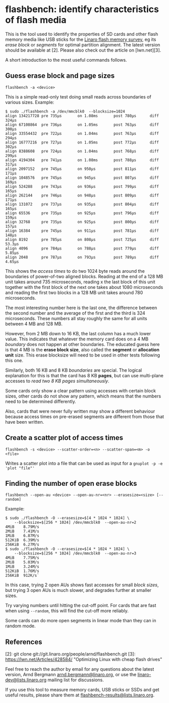# flashbench: identify characteristics of flash media

This is the tool used to identify the properties of
SD cards and other flash memory media like USB sticks
for the [Linaro flash memory survey][1], eg its *erase block*
or *segments* for optimal partition alignment. The latest
version should be available at [2]. Please also check out
the article on [lwn.net][3].

A short introduction to the most useful commands follows.

## Guess erase block and page sizes

`flashbench -a <device>`

This is a simple read-only test doing small reads
across boundaries of various sizes. Example:
```
$ sudo ./flashbench -a /dev/mmcblk0  --blocksize=1024
align 134217728 pre 735µs       on 1.08ms       post 780µs      diff 324µs
align 67108864  pre 736µs       on 1.05ms       post 763µs      diff 300µs
align 33554432  pre 722µs       on 1.04ms       post 763µs      diff 294µs
align 16777216  pre 727µs       on 1.05ms       post 772µs      diff 302µs
align 8388608   pre 724µs       on 1.04ms       post 768µs      diff 299µs
align 4194304   pre 741µs       on 1.08ms       post 788µs      diff 317µs
align 2097152   pre 745µs       on 950µs        post 811µs      diff 171µs
align 1048576   pre 745µs       on 945µs        post 807µs      diff 169µs
align 524288    pre 743µs       on 936µs        post 799µs      diff 165µs
align 262144    pre 746µs       on 948µs        post 809µs      diff 171µs
align 131072    pre 737µs       on 935µs        post 804µs      diff 165µs
align 65536     pre 735µs       on 925µs        post 796µs      diff 159µs
align 32768     pre 735µs       on 925µs        post 800µs      diff 157µs
align 16384     pre 745µs       on 911µs        post 781µs      diff 148µs
align 8192      pre 785µs       on 808µs        post 725µs      diff 53.3µs
align 4096      pre 784µs       on 788µs        post 779µs      diff 5.85µs
align 2048      pre 787µs       on 793µs        post 789µs      diff 4.65µs
```

This shows the *access times* to do two 1024 byte reads around
the boundaries of power-of-two aligned blocks. Reading at
the end of a 128 MB unit takes around 735 microseconds, reading	x
the last block of this unit together with the first block of
the next one takes about 1080 microseconds and reading the first
two blocks in a 128 MB unit takes around 780 microseconds.

The most interesting number here is the last one, the difference
between the second number and the average of the first and the third
is 324 microseconds. These numbers all stay roughly the same for
all units between 4 MB and 128 MB.

However, from 2 MB down to 16 KB, the last column has a much lower
value. This indicates that whatever the memory card does on a 4 MB
*boundary* does not happen at other boundaries. The educated guess
here is that 4 MB is the **erase block size**, also called the **segment**
or **allocation unit** size. This erase blocksize will need to be
used in other tests following this one.

Similarly, both 16 KB and 8 KB *boundaries* are special. The logical
explanation for this is that the card has 8 KB **pages**, but can use
multi-plane accesses to *read two 8 KB pages simultaneously*.

Some cards only show a clear pattern using accesses with certain
block sizes, other cards do not show any pattern, which means
that the numbers need to be determined differently.

Also, cards that were never fully written may show a different
behaviour because access times on pre-erased segments are different
from those that have been written.

## Create a scatter plot of access times

`flashbench -s <device> --scatter-order=<n> --scatter-span=<m> -o <file>`

Writes a scatter plot into a file that can be used as input
for a `gnuplot -p -e 'plot "file"'`

## Finding the number of open erase blocks

`flashbench --open-au <device> --open-au-nr=<nr> --erasesize=<size> [--random]`

Example:
```
$ sudo ./flashbench -O --erasesize=$[4 * 1024 * 1024] \
	--blocksize=$[256 * 1024] /dev/mmcblk0  --open-au-nr=2
4MiB    8.79M/s
2MiB    7.41M/s
1MiB    6.87M/s
512KiB  6.39M/s
256KiB  6.27M/s
$ sudo ./flashbench -O --erasesize=$[4 * 1024 * 1024] \
	--blocksize=$[256 * 1024] /dev/mmcblk0  --open-au-nr=3
4MiB    7.75M/s
2MiB    5.03M/s
1MiB    3.24M/s
512KiB  1.76M/s
256KiB  912K/s`
```
In this case, trying 2 open AUs shows fast accesses for small
*block sizes*, but trying 3 open AUs is much slower, and degrades
further at smaller sizes.

Try varying numbers until hitting the cut-off point.
For cards that are fast when using `--random`, this will find
the cut-off more reliably.

Some cards can do more open segments in linear mode than they
can in random mode.

## References

[1]: https://wiki.linaro.org/WorkingGroups/KernelArchived/Projects/FlashCardSurvey
[2]: git clone git://git.linaro.org/people/arnd/flashbench.git
[3]: https://lwn.net/Articles/428584/ "Optimizing Linux with cheap flash drives"

Feel free to reach the author by email for any questions
about the latest version, Arnd Bergmann <arnd.bergmann@linaro.org>,
or use the linaro-dev@lists.linaro.org mailing list for discussions.

If you use this tool to measure memory cards, USB sticks
or SSDs and get useful results, please share them
at flashbench-results@lists.linaro.org.

